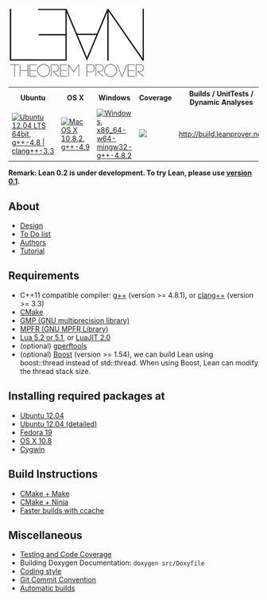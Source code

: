 ![Logo](images/lean.png)
<table>
  <tr>
    <th>Ubuntu</th><th>OS X</th><th>Windows</th><th>Coverage</th><th>Builds / UnitTests / Dynamic Analyses</th>
  </tr>
  <tr>
    <td><a href="https://travis-ci.org/leanprover/lean"><img src="https://travis-ci.org/leanprover/lean.png?branch=master" title="Ubuntu 12.04 LTS 64bit, g++-4.8 | clang++-3.3"/></a></td>
    <td><a href="https://travis-ci.org/soonhokong/lean-osx"><img src="https://travis-ci.org/soonhokong/lean-osx.png?branch=master" title="Mac OS X 10.8.2, g++-4.9"/></a></td>
    <td><a href="https://travis-ci.org/soonhokong/lean-windows"><img src="https://travis-ci.org/soonhokong/lean-windows.png?branch=master" title="Windows, x86_64-w64-mingw32-g++-4.8.2"/></a></td>
    <td><a href="https://coveralls.io/r/soonhokong/lean?branch=master"><img src="https://coveralls.io/repos/soonhokong/lean/badge.png?branch=master"/></a></td>
    <td><a href="http://build.leanprover.net">http://build.leanprover.net</a></td>
  </tr>
</table>

**Remark: Lean 0.2 is under development. To try Lean, please use [version 0.1](https://github.com/leanprover/lean0.1).**

About
-----

- [Design](doc/design.md)
- [To Do list](doc/todo.md)
- [Authors](doc/authors.md)
- [Tutorial](doc/lean/tutorial.md)

Requirements
------------

- C++11 compatible compiler: [g++](http://gcc.gnu.org/) (version >= 4.8.1), or [clang++](http://clang.llvm.org/cxx_status.html) (version >= 3.3)
- [CMake](http://www.cmake.org)
- [GMP (GNU multiprecision library)](http://gmplib.org/)
- [MPFR (GNU MPFR Library)](http://www.mpfr.org/)
- [Lua 5.2 or 5.1](http://www.lua.org), or [LuaJIT 2.0](http://luajit.org)
- (optional) [gperftools](https://code.google.com/p/gperftools/)
- (optional) [Boost](http://www.boost.org) (version >= 1.54), we can
  build Lean using boost::thread instead of std::thread. When using
  Boost, Lean can modify the thread stack size.

Installing required packages at
--------------------------------

- [Ubuntu 12.04](doc/make/ubuntu-12.04.md)
- [Ubuntu 12.04 (detailed)](doc/make/ubuntu-12.04-detailed.md)
- [Fedora 19](doc/make/fedora-19.md)
- [OS X 10.8](doc/make/osx-10.8.md)
- [Cygwin](doc/make/cygwin.md)

Build Instructions
------------------

- [CMake + Make](doc/make/cmake_make.md)
- [CMake + Ninja](doc/make/cmake_ninja.md)
- [Faster builds with ccache](doc/make/ccache.md)

Miscellaneous
-------------

- [Testing and Code Coverage](doc/make/coverage.md)
- Building Doxygen Documentation: `doxygen src/Doxyfile`
- [Coding style](doc/coding_style.md)
- [Git Commit Convention](doc/commit_convention.md)
- [Automatic builds](doc/make/travis.md)
